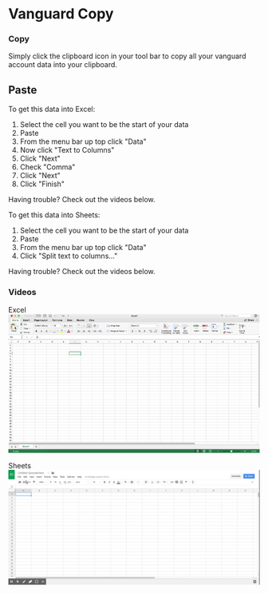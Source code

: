 # Vanguard Copy

### Copy
Simply click the clipboard icon in your tool bar to copy all your vanguard account data into your clipboard.

## Paste 
To get this data into Excel:
1. Select the cell you want to be the start of your data
1. Paste
1. From the menu bar up top click "Data"
1. Now click "Text to Columns"
1. Click "Next"
1. Check "Comma"
1. Click "Next"
1. Click "Finish"

Having trouble? Check out the videos below.

To get this data into Sheets:
1. Select the cell you want to be the start of your data
1. Paste
1. From the menu bar up top click "Data"
1. Click "Split text to columns..."  

Having trouble? Check out the videos below.

### Videos

Excel
![Excel](excel_cut.gif)

Sheets
![Sheets](sheets_cut.gif)
